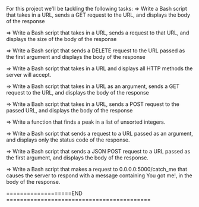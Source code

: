 For this project we'll be tackling the following tasks:
=> Write a Bash script that takes in a URL, sends a GET request to the URL, and displays the body of the response

=> Write a Bash script that takes in a URL, sends a request to that URL, and displays the size of the body of the response

=> Write a Bash script that sends a DELETE request to the URL passed as the first argument and displays the body of the response

=> Write a Bash script that takes in a URL and displays all HTTP methods the server will accept.

=> Write a Bash script that takes in a URL as an argument, sends a GET request to the URL, and displays the body of the response

=> Write a Bash script that takes in a URL, sends a POST request to the passed URL, and displays the body of the response

=> Write a function that finds a peak in a list of unsorted integers.

=> Write a Bash script that sends a request to a URL passed as an argument, and displays only the status code of the response.

=> Write a Bash script that sends a JSON POST request to a URL passed as the first argument, and displays the body of the response.

=> Write a Bash script that makes a request to 0.0.0.0:5000/catch_me that causes the server to respond with a message containing You got me!, in the body of the response.

===================END ==========================================
